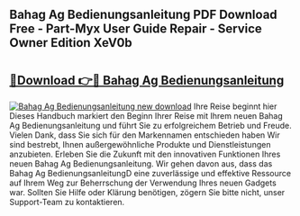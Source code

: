 ## Bahag Ag Bedienungsanleitung PDF Download Free - Part-Myx User Guide Repair - Service Owner Edition XeV0b

# <h2><a href="http://df00f56.blite.top/?on=Bahag+Ag+Bedienungsanleitung">🔗Download 👉🔴 Bahag Ag Bedienungsanleitung</a></h2>

[![Bahag Ag Bedienungsanleitung new download](https://i.imgur.com/lujVjoI.png)](http://df00f56.blite.top/?on=Bahag+Ag+Bedienungsanleitung)
Ihre Reise beginnt hier Dieses Handbuch markiert den Beginn Ihrer Reise mit Ihrem neuen Bahag Ag Bedienungsanleitung und führt Sie zu erfolgreichem Betrieb und Freude. Vielen Dank, dass Sie sich für den Markennamen entschieden haben Wir sind bestrebt, Ihnen außergewöhnliche Produkte und Dienstleistungen anzubieten. Erleben Sie die Zukunft mit den innovativen Funktionen Ihres neuen Bahag Ag Bedienungsanleitung. Wir gehen davon aus, dass das Bahag Ag BedienungsanleitungD eine zuverlässige und effektive Ressource auf Ihrem Weg zur Beherrschung der Verwendung Ihres neuen Gadgets war. Sollten Sie Hilfe oder Klärung benötigen, zögern Sie bitte nicht, unser Support-Team zu kontaktieren.
